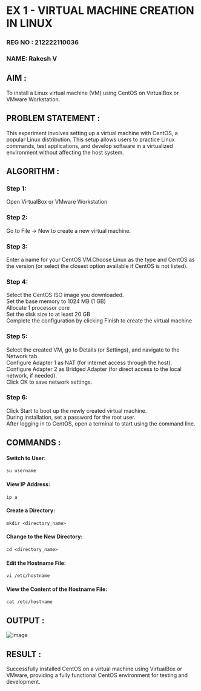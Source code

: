  # EX 1 - VIRTUAL MACHINE CREATION IN LINUX

### REG NO : 212222110036
### NAME: Rakesh V
 
 ## AIM :
 
To install a Linux virtual machine (VM) using CentOS on VirtualBox or VMware Workstation.

## PROBLEM STATEMENT :

This experiment involves setting up a virtual machine with CentOS, a popular Linux distribution. This setup allows users to practice Linux commands, test applications, and develop software in a virtualized environment without affecting the host system.

## ALGORITHM :

 ### Step 1:
 Open VirtualBox or VMware Workstation</br>
 
 ### Step 2:
 Go to File -> New to create a new virtual machine.</br>
 
 ### Step 3:
Enter a name for your CentOS VM.Choose Linux as the type and CentOS as the version (or select the closest option available if CentOS is not listed).</br>

 ### Step 4:
 Select the CentOS ISO image you downloaded.</br>
 Set the base memory to 1024 MB (1 GB)</br>
 Allocate 1 processor core </br>
 Set the disk size to at least 20 GB</br>
 Complete the configuration by clicking Finish to create the virtual machine</br>
 
 ### Step 5:
 Select the created VM, go to Details (or Settings), and navigate to the Network tab.</br>
Configure Adapter 1 as NAT (for internet access through the host).</br>
Configure Adapter 2 as Bridged Adapter (for direct access to the local network, if needed).</br>
Click OK to save network settings.</br>

### Step 6:
Click Start to boot up the newly created virtual machine.</br>
During installation, set a password for the root user.</br>
After logging in to CentOS, open a terminal to start using the command line.</br>

## COMMANDS :

#### Switch to User:
```
su username
```
#### View IP Address:
```
ip a
```
#### Create a Directory:
```
mkdir <directory_name>
```
#### Change to the New Directory:
```
cd <directory_name>
```
#### Edit the Hostname File:
```
vi /etc/hostname
```
#### View the Content of the Hostname File:
```
cat /etc/hostname
```

## OUTPUT :

![image](https://github.com/user-attachments/assets/31760086-305c-40af-9894-c12f799ae6e2)

## RESULT :

Successfully installed CentOS on a virtual machine using VirtualBox or VMware, providing a fully functional CentOS environment for testing and development.

  

